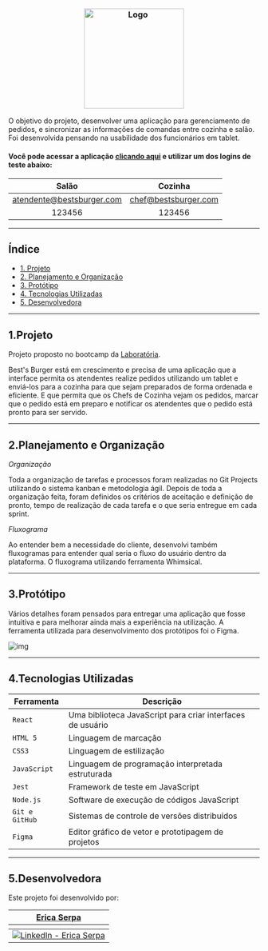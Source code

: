 <h3 align="center">
    <img alt="Logo" title="#logo" src=https://ik.imagekit.io/vd8jwzhk56v/icon_9XTSEfEAX.png?updatedAt=1634613119936 width="200px">
</h3>



O objetivo do projeto, desenvolver uma aplicação para gerenciamento de pedidos, e sincronizar as informações de comandas entre cozinha e salão. Foi desenvolvida pensando na usabilidade dos funcionários em tablet. 

<h4> Você pode acessar a aplicação <a href="https://bestsburger.netlify.app/">clicando aqui</a> e utilizar um dos logins de teste abaixo:</h4>

<div align='center'>


|             Salão            	|           Cozinha           	|
|:----------------------------:	|:---------------------------:	|
|   atendente@bestsburger.com   |     chef@bestsburger.com      |
|            123456            	|            123456           	|

</div>

---

## Índice

 - [1. Projeto](#1-projeto)
 - [2. Planejamento e Organização](#2-planejamento-e-organizacao)
 - [3. Protótipo](#3-prototipo)
 - [4. Tecnologias Utilizadas](#4-tecnologias-utilizadas)
 - [5. Desenvolvedora](#5-desenvolvedora)

---

## 1.Projeto

Projeto proposto no bootcamp da [Laboratória](https://www.laboratoria.la/br).

 Best's Burger está em crescimento e precisa de uma aplicação que a interface permita os atendentes realize pedidos utilizando um tablet e enviá-los para a cozinha para que sejam preparados de forma ordenada e eficiente. E que permita que os Chefs de Cozinha vejam os pedidos, marcar que o pedido está em preparo e notificar os atendentes que o pedido está pronto para ser servido. 
 
---

## 2.Planejamento e Organização

*Organização*

Toda a organização de tarefas e processos foram realizadas no Git Projects utilizando o sistema kanban e metodologia ágil. Depois de toda a organização feita, foram definidos os critérios de aceitação e definição de pronto, tempo de realização de cada tarefa e o que seria entregue em cada sprint. 

 *Fluxograma*

Ao entender bem a necessidade do cliente, desenvolvi também fluxogramas para entender qual seria o fluxo do usuário dentro da plataforma.
O fluxograma utilizando ferramenta Whimsical.

---

## 3.Protótipo

 Vários detalhes foram pensados para entregar uma aplicação que fosse intuitiva e para melhorar ainda mais a experiência na utilização. 
 A ferramenta utilizada para desenvolvimento dos protótipos foi o Figma.
 
 ![img](https://ik.imagekit.io/vd8jwzhk56v/Captura_de_Tela_2021-10-18_às_01.13.06_-YFbDI0-f0.png?updatedAt=1634613119550)
 
 ---

## 4.Tecnologias Utilizadas

| Ferramenta | Descrição |
| --- | --- |
| `React` | Uma biblioteca JavaScript para criar interfaces de usuário |
| `HTML 5` | Linguagem de marcação |
| `CSS3` | Linguagem de estilização |
| `JavaScript` |  Linguagem de programação interpretada estruturada |
| `Jest` | Framework de teste em JavaScript |
| `Node.js` | Software de execução de códigos JavaScript |
| `Git e GitHub` | Sistemas de controle de versões distribuídos |
| `Figma` | Editor gráfico de vetor e prototipagem de projetos |

---

## 5.Desenvolvedora

Este projeto foi desenvolvido por:

<div align="center">
  <table>
    <thead>
      <tr>
        <th align="center"><a href="https://github.com/EricaSerpa">Erica Serpa
            </a>
            </th>
      </tr>
    </thead>
      <th></th>
    <tbody>
      <tr>
        <td align="center">
            <a href="#">
          <a href="https://www.linkedin.com/in/ericaserpa/">
            <img alt="LinkedIn - Erica Serpa" src="https://img.shields.io/badge/linkedin-%230077B5.svg?style=for-the-badge&logo=linkedin&logoColor=white">
          </a>
        </td>
             </tr>
      </tbody>
    </table>
        <div/>
        
